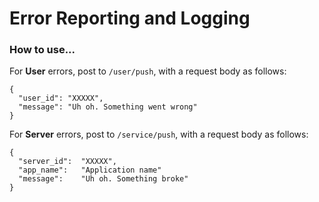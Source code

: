 # Error Reporting and Logging

### How to use...

For **User** errors, post to `/user/push`, with a request body as follows:
```
{
  "user_id": "XXXXX",
  "message": "Uh oh. Something went wrong"
}
```

For **Server** errors, post to `/service/push`, with a request body as follows:
```
{
  "server_id":  "XXXXX",
  "app_name":   "Application name"
  "message":    "Uh oh. Something broke"
}
```
